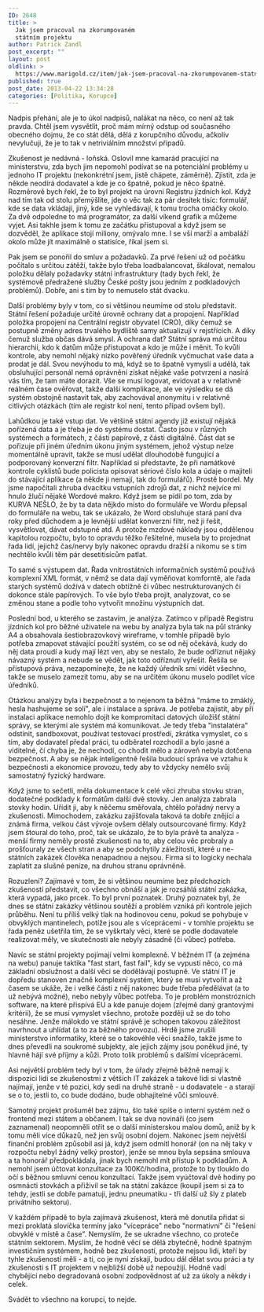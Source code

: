 ```yaml
---
ID: 2648
title: >
  Jak jsem pracoval na zkorumpovaném
  státním projektu
author: Patrick Zandl
post_excerpt: ""
layout: post
oldlink: >
  https://www.marigold.cz/item/jak-jsem-pracoval-na-zkorumpovanem-statnim-projektu
published: true
post_date: 2013-04-22 13:34:28
categories: [Politika, Korupce]
---
```

<p>Nadpis přehání, ale je to úkol nadpisů, nalákat na něco, co není až tak pravda. Chtěl jsem vysvětlit, proč mám mírný odstup od současného obecného dojmu, že co stát dělá, dělá z korupčního důvodu, ačkoliv nevylučuji, že je to tak v netriviálním množství případů.</p>
<p>Zkušenost je nedávná - loňská. Oslovil mne kamarád pracující na ministerstvu, zda bych jim nepomohl podívat se na potenciální problémy u jednoho IT projektu (nekonkrétní jsem, jistě chápete, záměrně). Zjistit, zda je někde neodírá dodavatel a kde je co špatně, pokud je něco špatně. Rozměrově bych řekl, že to byl projekt na úrovni Registru jízdních kol. Když nad tím tak od stolu přemýšlíte, jde o věc tak za pár desítek tisíc: formulář, kde se data vkládají, jiný, kde se vyhledávají, k tomu trocha omáčky okolo. Za dvě odpoledne to má programátor, za další víkend grafik a můžeme vyjet. Asi takhle jsem k tomu ze začátku přistupoval a když jsem se dozvěděl, že aplikace stojí miliony, omývalo mne. I se vší marží a ambaláží okolo může jít maximálně o statisíce, říkal jsem si.</p>

<p>Pak jsem se ponořil do smluv a požadavků. Za prvé řešení už od počátku počítalo s určitou zátěží, takže bylo třeba loadbalancovat, škálovat, nemalou položku dělaly požadavky státní infrastruktury (tady bych řekl, že systémově předražené služby České pošty jsou jedním z podkladových problémů). Dobře, ani s tím by to nemuselo stát dvacku.</p>
<p>Další problémy byly v tom, co si většinou neumíme od stolu představit. Státní řešení požaduje určité úrovně ochrany dat a propojení. Například položka propojení na Centrální registr obyvatel (CRO), díky čemuž se postupně změny adres trvalého bydliště samy aktualizují v rejstřících. A díky čemuž služba občas dává smysl. A ochrana dat? Státní správa má určitou hierarchii, kdo k datům může přistupovat a kdo je může i měnit. To kvůli kontrole, aby nemohl nějaký nízko pověřený úředník vyčmuchat vaše data a prodat je dál. Svou nevýhodu to má, když se to špatně vymyslí a udělá, tak obsluhující personál nemá oprávnění získat nějaké vaše potvrzení a nasírá vás tím, že tam máte dorazit. Vše se musí logovat, evidovat a v relativně reálném čase ověřovat, takže další komplikace, ale ve výsledku se dá systém obstojně nastavit tak, aby zachovával anonymitu i v relativně citlivých otázkách (tím ale registr kol není, tento případ ovšem byl).</p>
<p>Lahůdkou je také vstup dat. Ve většině státní agendy již existují nějaká pořízená data a je třeba je do systému dostat. Často jsou v různých systémech a formátech, z části papírově, z části digitálně. Část dat se pořizuje při jiném úředním úkonu jiným systémem, jehož výstup nelze momentálně upravit, takže se musí udělat dlouhodobě fungující a podporovaný konverzní filtr. Například si představte, že při namátkové kontrole cyklistů bude policista opisovat sériové číslo kola a údaje o majiteli do stávající aplikace (a někde ji nemají, tak do formulářů). Prostě bordel. My jsme napočítali zhruba dvacítku vstupních zdrojů dat, z nichž nejvíce mi hnulo žlučí nějaké Wordové makro. Když jsem se pídil po tom, zda by KURVA NEŠLO, že by ta data nějkdo místo do formuláře ve Wordu přepsal do formuláře na webu, tak se ukázalo, že Word obsluhuje stará paní dva roky před důchodem a je levnější udělat konverzní filtr, než ji řešit, vysvětlovat, dávat odstupné atd. A protože mzdové náklady jsou oddělenou kapitolou rozpočtu, bylo to opravdu těžko řešitelné, musela by to projednat řada lidí, jejichž čas/nervy byly nakonec opravdu dražší a nikomu se s tím nechtělo kvůli těm pár desetitisícům patlat.</p>
<p>To samé s výstupem dat. Řada vnitrostátních informačních systémů používá komplexní XML formát, v němž se data dají vyměňovat komforntě, ale řada starých systémů dožívá v datech obtížně či vůbec nestrukturovaných či dokonce stále papírových. To vše bylo třeba projít, analyzovat, co se změnou stane a podle toho vytvořit množinu výstupních dat.</p>
<p>Poslední bod, u kterého se zastavím, je analýza. Zatímco v případě Registru jízdních kol pro běžné uživatele na webu by analýza byla tak na půl stránky A4 a obsahovala šestiobrazovkový wireframe, v tomhle případě bylo potřeba zmapovat stávající použití systém, co se od něj očekává, kudy do něj data proudí a kudy mají lézt ven, aby se nestalo, že bude odříznut nějaký návazný systém a nebude se vědět, jak toto odříznutí vyřešit. Řešila se přístupová práva, nezapomínejte, že ne každý úředník smí vidět všechno, takže se muselo zamezit tomu, aby se na určitém úkonu muselo podílet více úředníků.</p>
<p>Otázkou analýzy byla i bezpečnost a to nejenom ta běžná "máme to zmáklý, hesla hashujeme se solí", ale i instalace a správa. Je potřeba zajistit, aby při instalaci aplikace nemohlo dojít ke kompromitaci datových úložišť státní správy, se kterými ale systém má komunikovat. Je tedy třeba "instalatéra" odstínit, sandboxovat, používat testovací prostředí, zkrátka vymyslet, co s tím, aby dodavatel předal práci, tu odběratel rozchodil a bylo jasné a viditelné, čí chyba je, že nechodí, co chodit mělo a zároveň nebyla dotčena bezpečnost. A aby se nějak inteligentně řešila budoucí správa ve vztahu k bezpečnosti a ekonomice provozu, tedy aby to vždycky nemělo svůj samostatný fyzický hardware.</p>
<p>Když jsme to sečetli, měla dokumentace k celé věci zhruba stovku stran, dodatečné podklady k formátům další dvě stovky. Jen analýza zabrala stovky hodin. Uřídit ji, aby k něčemu směřovala, chtělo pořádný nervy a zkušenosti. Mimochodem, zakázku zajišťovala taková ta dobře znějící a známá firma, velkou část vývoje ovšem dělaly outsourcované firmy. Když jsem štoural do toho, proč, tak se ukázalo, že to byla právě ta analýza - menší firmy neměly prostě zkušenosti na to, aby celou věc probraly a prošťouraly ze všech stran a aby se podchytily záležitosti, které u ne-státních zakázek člověka nenapadnou a nejsou. Firma si to logicky nechala zaplatit za slušné peníze, na druhou stranu oprávněně.</p>
<p>Rozuzlení? Zajímavé v tom, že si většinou neumíme bez předchozích zkušeností představit, co všechno obnáší a jak je rozsáhlá státní zakázka, která vypadá, jako prcek. To byl první poznatek. Druhý poznatek byl, že dnes se státní zakázky většinou soutěží a problém vzniká při kontrole jejich průběhu. Není tu příliš velký tlak na hodinovou cenu, pokud se pohybuje v obvyklých mantinelech, potíže jsou ale s víceprácemi - v tomhle projektu se řada peněz ušetřila tím, že se vyškrtaly věci, které se podle dodavatele realizovat měly, ve skutečnosti ale nebyly zásadně (či vůbec) potřeba.</p>
<p>Navíc se státní projekty pojímají velmi komplexně. V běžném IT (a zejména na webu) panuje taktika "fast start, fast fail", kdy se vypustí něco, co má základní obslužnost a další věci se dodělávají postupně. Ve státní IT je dopředu stanoven značně komplexní systém, který se musí vytvořit a až časem se ukáže, že i velké části z něj nakonec bude třeba předělávat (a to už nebývá možné), nebo nebyly vůbec potřeba. To je problém monstrózních software, na které přispívá EU a kde panuje dojem (zřejmě daný grantovými kritérii), že se musí vymyslet všechno, protože později už se do toho nesáhne. Jenže málokdo ve státní správě je schopen takovou záležitost navrhnout a uhlídat (a to za běžného provozu). Hrdě jsme zrušili ministerstvo informatiky, které se o takovéhle věci snažilo, takže jsme to dnes převedli na soukromé subjekty, ale jejich zájmy jsou poněkud jiné, ty hlavně hájí své příjmy a kůži. Proto tolik problémů s dalšími víceprácemi.</p>
<p>Asi největší problém tedy byl v tom, že úřady zřejmě běžně nemají k dispozici lidi se zkušenostmi z větších IT zakázek a takové lidi si vlastně najímají, jenže v té pozici, kdy sedí na druhé straně - u dodavatele - a starají se o to, jestli to, co bude dodáno, bude obhajitelné vůči smlouvě.</p>
<p>Samotný projekt prošuměl bez zájmu, šlo také spíše o interní systém než o frontend mezi státem a občanem. I tak se dva novináři (co jsem zaznamenal) neopomněli otřít se o další ministerskou malou domů, aniž by k tomu měli více důkazů, než jen svůj osobní dojem. Nakonec jsem největší finanční problém způsobil asi já, když jsem odmítl honorář (on na něj taky v rozpočtu nebyl žádný velký prostor), jenže se mnou byla sepsána smlouva a ta honorář předpokládala, jinak bych nemohl mít přístup k podkladům. A nemohl jsem účtovat konzultace za 100Kč/hodina, protože to by tlouklo do očí s běžnou smluvní cenou konzultací. Takže jsem vyúčtoval dvě hodiny po osmnácti stovkách a přiživil se tak na státní zakázce (koupil jsem si za to tehdy, jestli se dobře pamatuji, jednu pneumatiku - tři další už šly z plateb privátního sektoru).</p>
<p>V každém případě to byla zajímavá zkušenost, která mě donutila přidat si mezi proklatá slovíčka termíny jako "vícepráce" nebo "normativní" či "řešení obvyklé v místě a čase". Nemyslím, že se ukradne všechno, co proteče státním sektorem. Myslím, že hodně věcí se dělá zbytečně, hodně špatným investičním systémem, hodně bez zkušeností, protože nejsou lidi, kteří by tyhle zkušenosti měli - a ti, co je nyní získají, budou dál dělat svou práci a ty zkušenosti s IT projektem v nejbližší době už nepoužijí. Hodně vadí chybějící nebo degradovaná osobní zodpovědnost ať už za úkoly a někdy i celek.  </p>
<p>Svádět to všechno na korupci, to nejde.</p>